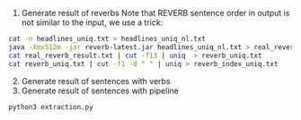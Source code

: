 1. Generate result of reverbs
Note that REVERB sentence order in output is not similar to the input, we use a trick: 


```bash
cat -n headlines_uniq.txt > headlines_uniq_nl.txt
java -Xmx512m -jar reverb-latest.jar headlines_uniq_nl.txt > real_reverb_result.txt
cat real_reverb_result.txt | cut -f13 | uniq  > reverb_uniq.txt
cat reverb_uniq.txt | cut -f1 -d " " | uniq > reverb_index_uniq.txt
```
  
2. Generate result of sentences with verbs
3. Generate result of sentences with pipeline

```bash
python3 extraction.py
```
